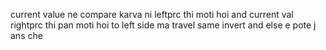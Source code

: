 current value ne compare karva ni leftprc thi moti hoi and current val rightprc thi pan moti hoi to left side ma travel
same invert and else e pote j ans che
